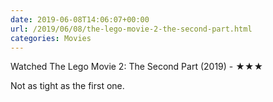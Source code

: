 ```yaml
---
date: 2019-06-08T14:06:07+00:00
url: /2019/06/08/the-lego-movie-2-the-second-part.html
categories: Movies
---
```

Watched The Lego Movie 2: The Second Part (2019) - ★★★

Not as tight as the first one.


